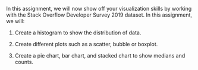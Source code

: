 In this assignment, we will now show off your visualization skills by working with the Stack Overflow Developer Survey 2019 dataset. In this assignment, we will:

1. Create a histogram to show the distribution of data.

2. Create different plots such as a scatter, bubble or boxplot.

3. Create a pie chart, bar chart, and stacked chart to show medians and counts.
